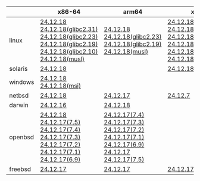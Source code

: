 ||x86-64|arm64|x86|ppc64le|armv7|armel|
| --- | --- | --- | --- | --- | --- | --- |
|linux|[24.12.18](https://github.com/roswell/sbcl_head/releases/download/24.12.18/sbcl-24.12.18-x86-64-linux-binary.tar.bz2)<br />[24.12.18(glibc2.31)](https://github.com/roswell/sbcl_head/releases/download/24.12.18/sbcl-24.12.18-x86-64-linux-glibc2.31-binary.tar.bz2)<br />[24.12.18(glibc2.23)](https://github.com/roswell/sbcl_head/releases/download/24.12.18/sbcl-24.12.18-x86-64-linux-glibc2.23-binary.tar.bz2)<br />[24.12.18(glibc2.19)](https://github.com/roswell/sbcl_head/releases/download/24.12.18/sbcl-24.12.18-x86-64-linux-glibc2.19-binary.tar.bz2)<br />[24.12.18(glibc2.10)](https://github.com/roswell/sbcl_head/releases/download/24.12.18/sbcl-24.12.18-x86-64-linux-glibc2.10-binary.tar.bz2)<br />[24.12.18(musl)](https://github.com/roswell/sbcl_head/releases/download/24.12.18/sbcl-24.12.18-x86-64-linux-musl-binary.tar.bz2)<br />|[24.12.18](https://github.com/roswell/sbcl_head/releases/download/24.12.18/sbcl-24.12.18-arm64-linux-binary.tar.bz2)<br />[24.12.18(glibc2.23)](https://github.com/roswell/sbcl_head/releases/download/24.12.18/sbcl-24.12.18-arm64-linux-glibc2.23-binary.tar.bz2)<br />[24.12.18(glibc2.19)](https://github.com/roswell/sbcl_head/releases/download/24.12.18/sbcl-24.12.18-arm64-linux-glibc2.19-binary.tar.bz2)<br />[24.12.18(musl)](https://github.com/roswell/sbcl_head/releases/download/24.12.18/sbcl-24.12.18-arm64-linux-musl-binary.tar.bz2)<br />|[24.12.18](https://github.com/roswell/sbcl_head/releases/download/24.12.18/sbcl-24.12.18-x86-linux-binary.tar.bz2)<br />[24.12.18(glibc2.31)](https://github.com/roswell/sbcl_head/releases/download/24.12.18/sbcl-24.12.18-x86-linux-glibc2.31-binary.tar.bz2)<br />[24.12.18(glibc2.23)](https://github.com/roswell/sbcl_head/releases/download/24.12.18/sbcl-24.12.18-x86-linux-glibc2.23-binary.tar.bz2)<br />[24.12.18(glibc2.19)](https://github.com/roswell/sbcl_head/releases/download/24.12.18/sbcl-24.12.18-x86-linux-glibc2.19-binary.tar.bz2)<br />[24.12.18(glibc2.10)](https://github.com/roswell/sbcl_head/releases/download/24.12.18/sbcl-24.12.18-x86-linux-glibc2.10-binary.tar.bz2)<br />[24.12.18(musl)](https://github.com/roswell/sbcl_head/releases/download/24.12.18/sbcl-24.12.18-x86-linux-musl-binary.tar.bz2)<br />|[24.12.18](https://github.com/roswell/sbcl_head/releases/download/24.12.18/sbcl-24.12.18-ppc64le-linux-binary.tar.bz2)<br />[24.12.18(glibc2.23)](https://github.com/roswell/sbcl_head/releases/download/24.12.18/sbcl-24.12.18-ppc64le-linux-glibc2.23-binary.tar.bz2)<br />[24.12.18(glibc2.19)](https://github.com/roswell/sbcl_head/releases/download/24.12.18/sbcl-24.12.18-ppc64le-linux-glibc2.19-binary.tar.bz2)<br />|[24.12.17](https://github.com/roswell/sbcl_head/releases/download/24.12.17/sbcl-24.12.17-armv7-linux-binary.tar.bz2)<br />|[24.12.17](https://github.com/roswell/sbcl_head/releases/download/24.12.17/sbcl-24.12.17-armel-linux-binary.tar.bz2)<br />|
|solaris|[24.12.18](https://github.com/roswell/sbcl_head/releases/download/24.12.18/sbcl-24.12.18-x86-64-solaris-binary.tar.bz2)<br />||[24.12.18](https://github.com/roswell/sbcl_head/releases/download/24.12.18/sbcl-24.12.18-x86-solaris-binary.tar.bz2)<br />||||
|windows|[24.12.18](https://github.com/roswell/sbcl_head/releases/download/24.12.18/sbcl-24.12.18-x86-64-windows-binary.tar.bz2)<br />[24.12.18(msi)](https://github.com/roswell/sbcl_head/releases/download/24.12.18/sbcl-24.12.18-x86-64-windows-binary.msi)<br />||||||
|netbsd|[24.12.18](https://github.com/roswell/sbcl_head/releases/download/24.12.18/sbcl-24.12.18-x86-64-netbsd-binary.tar.bz2)<br />|[24.12.17](https://github.com/roswell/sbcl_head/releases/download/24.12.17/sbcl-24.12.17-arm64-netbsd-binary.tar.bz2)<br />|[24.12.7](https://github.com/roswell/sbcl_head/releases/download/24.12.7/sbcl-24.12.7-x86-netbsd-binary.tar.bz2)<br />||||
|darwin|[24.12.16](https://github.com/roswell/sbcl_head/releases/download/24.12.16/sbcl-24.12.16-x86-64-darwin-binary.tar.bz2)<br />|[24.12.18](https://github.com/roswell/sbcl_head/releases/download/24.12.18/sbcl-24.12.18-arm64-darwin-binary.tar.bz2)<br />|||||
|openbsd|[24.12.18](https://github.com/roswell/sbcl_head/releases/download/24.12.18/sbcl-24.12.18-x86-64-openbsd-binary.tar.bz2)<br />[24.12.17(7.5)](https://github.com/roswell/sbcl_head/releases/download/24.12.17/sbcl-24.12.17-x86-64-openbsd-7.5-binary.tar.bz2)<br />[24.12.17(7.4)](https://github.com/roswell/sbcl_head/releases/download/24.12.17/sbcl-24.12.17-x86-64-openbsd-7.4-binary.tar.bz2)<br />[24.12.17(7.3)](https://github.com/roswell/sbcl_head/releases/download/24.12.17/sbcl-24.12.17-x86-64-openbsd-7.3-binary.tar.bz2)<br />[24.12.17(7.2)](https://github.com/roswell/sbcl_head/releases/download/24.12.17/sbcl-24.12.17-x86-64-openbsd-7.2-binary.tar.bz2)<br />[24.12.17(7.1)](https://github.com/roswell/sbcl_head/releases/download/24.12.17/sbcl-24.12.17-x86-64-openbsd-7.1-binary.tar.bz2)<br />[24.12.17(6.9)](https://github.com/roswell/sbcl_head/releases/download/24.12.17/sbcl-24.12.17-x86-64-openbsd-6.9-binary.tar.bz2)<br />|[24.12.17(7.4)](https://github.com/roswell/sbcl_head/releases/download/24.12.17/sbcl-24.12.17-arm64-openbsd-7.4-binary.tar.bz2)<br />[24.12.17(7.3)](https://github.com/roswell/sbcl_head/releases/download/24.12.17/sbcl-24.12.17-arm64-openbsd-7.3-binary.tar.bz2)<br />[24.12.17(7.2)](https://github.com/roswell/sbcl_head/releases/download/24.12.17/sbcl-24.12.17-arm64-openbsd-7.2-binary.tar.bz2)<br />[24.12.17(7.1)](https://github.com/roswell/sbcl_head/releases/download/24.12.17/sbcl-24.12.17-arm64-openbsd-7.1-binary.tar.bz2)<br />[24.12.17(6.9)](https://github.com/roswell/sbcl_head/releases/download/24.12.17/sbcl-24.12.17-arm64-openbsd-6.9-binary.tar.bz2)<br />[24.12.17](https://github.com/roswell/sbcl_head/releases/download/24.12.17/sbcl-24.12.17-arm64-openbsd-binary.tar.bz2)<br />[24.12.17(7.5)](https://github.com/roswell/sbcl_head/releases/download/24.12.17/sbcl-24.12.17-arm64-openbsd-7.5-binary.tar.bz2)<br />|||||
|freebsd|[24.12.17](https://github.com/roswell/sbcl_head/releases/download/24.12.17/sbcl-24.12.17-x86-64-freebsd-binary.tar.bz2)<br />|[24.12.17](https://github.com/roswell/sbcl_head/releases/download/24.12.17/sbcl-24.12.17-arm64-freebsd-binary.tar.bz2)<br />|[24.12.17](https://github.com/roswell/sbcl_head/releases/download/24.12.17/sbcl-24.12.17-x86-freebsd-binary.tar.bz2)<br />||||
